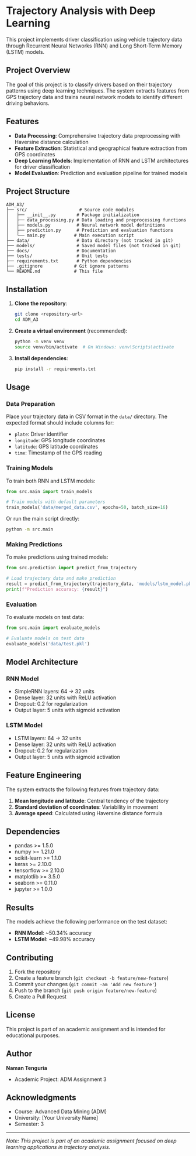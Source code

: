 #  Trajectory Analysis with Deep Learning

This project implements driver classification using vehicle trajectory data through Recurrent Neural Networks (RNN) and Long Short-Term Memory (LSTM) models.

## Project Overview

The goal of this project is to classify drivers based on their trajectory patterns using deep learning techniques. The system extracts features from GPS trajectory data and trains neural network models to identify different driving behaviors.

## Features

- **Data Processing**: Comprehensive trajectory data preprocessing with Haversine distance calculation
- **Feature Extraction**: Statistical and geographical feature extraction from GPS coordinates
- **Deep Learning Models**: Implementation of RNN and LSTM architectures for driver classification
- **Model Evaluation**: Prediction and evaluation pipeline for trained models

## Project Structure

```
ADM_A3/
├── src/                    # Source code modules
│   ├── __init__.py        # Package initialization
│   ├── data_processing.py # Data loading and preprocessing functions
│   ├── models.py          # Neural network model definitions
│   ├── prediction.py      # Prediction and evaluation functions
│   └── main.py           # Main execution script
├── data/                  # Data directory (not tracked in git)
├── models/                # Saved model files (not tracked in git)
├── docs/                  # Documentation
├── tests/                 # Unit tests
├── requirements.txt       # Python dependencies
├── .gitignore            # Git ignore patterns
└── README.md             # This file
```

## Installation

1. **Clone the repository**:
   ```bash
   git clone <repository-url>
   cd ADM_A3
   ```

2. **Create a virtual environment** (recommended):
   ```bash
   python -m venv venv
   source venv/bin/activate  # On Windows: venv\Scripts\activate
   ```

3. **Install dependencies**:
   ```bash
   pip install -r requirements.txt
   ```

## Usage

### Data Preparation

Place your trajectory data in CSV format in the `data/` directory. The expected format should include columns for:
- `plate`: Driver identifier
- `longitude`: GPS longitude coordinates
- `latitude`: GPS latitude coordinates
- `time`: Timestamp of the GPS reading

### Training Models

To train both RNN and LSTM models:

```python
from src.main import train_models

# Train models with default parameters
train_models('data/merged_data.csv', epochs=50, batch_size=16)
```

Or run the main script directly:

```bash
python -m src.main
```

### Making Predictions

To make predictions using trained models:

```python
from src.prediction import predict_from_trajectory

# Load trajectory data and make prediction
result = predict_from_trajectory(trajectory_data, 'models/lstm_model.pkl')
print(f"Prediction accuracy: {result}")
```

### Evaluation

To evaluate models on test data:

```python
from src.main import evaluate_models

# Evaluate models on test data
evaluate_models('data/test.pkl')
```

## Model Architecture

### RNN Model
- SimpleRNN layers: 64 → 32 units
- Dense layer: 32 units with ReLU activation
- Dropout: 0.2 for regularization
- Output layer: 5 units with sigmoid activation

### LSTM Model
- LSTM layers: 64 → 32 units
- Dense layer: 32 units with ReLU activation
- Dropout: 0.2 for regularization
- Output layer: 5 units with sigmoid activation

## Feature Engineering

The system extracts the following features from trajectory data:
1. **Mean longitude and latitude**: Central tendency of the trajectory
2. **Standard deviation of coordinates**: Variability in movement
3. **Average speed**: Calculated using Haversine distance formula

## Dependencies

- pandas >= 1.5.0
- numpy >= 1.21.0
- scikit-learn >= 1.1.0
- keras >= 2.10.0
- tensorflow >= 2.10.0
- matplotlib >= 3.5.0
- seaborn >= 0.11.0
- jupyter >= 1.0.0

## Results

The models achieve the following performance on the test dataset:
- **RNN Model**: ~50.34% accuracy
- **LSTM Model**: ~49.98% accuracy

## Contributing

1. Fork the repository
2. Create a feature branch (`git checkout -b feature/new-feature`)
3. Commit your changes (`git commit -am 'Add new feature'`)
4. Push to the branch (`git push origin feature/new-feature`)
5. Create a Pull Request

## License

This project is part of an academic assignment and is intended for educational purposes.

## Author

**Naman Tenguria**
- Academic Project: ADM Assignment 3

## Acknowledgments

- Course: Advanced Data Mining (ADM)
- University: [Your University Name]
- Semester: 3

---

*Note: This project is part of an academic assignment focused on deep learning applications in trajectory analysis.*
